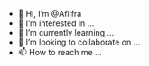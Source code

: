 - 👋 Hi, I’m @Afiifra
- 👀 I’m interested in ...
- 🌱 I’m currently learning ...
- 💞️ I’m looking to collaborate on ...
- 📫 How to reach me ...

<!---
Afiifra/Afiifra is a ✨ special ✨ repository because its `README.md` (this file) appears on your GitHub profile.
You can click the Preview link to take a look at your changes.
--->
